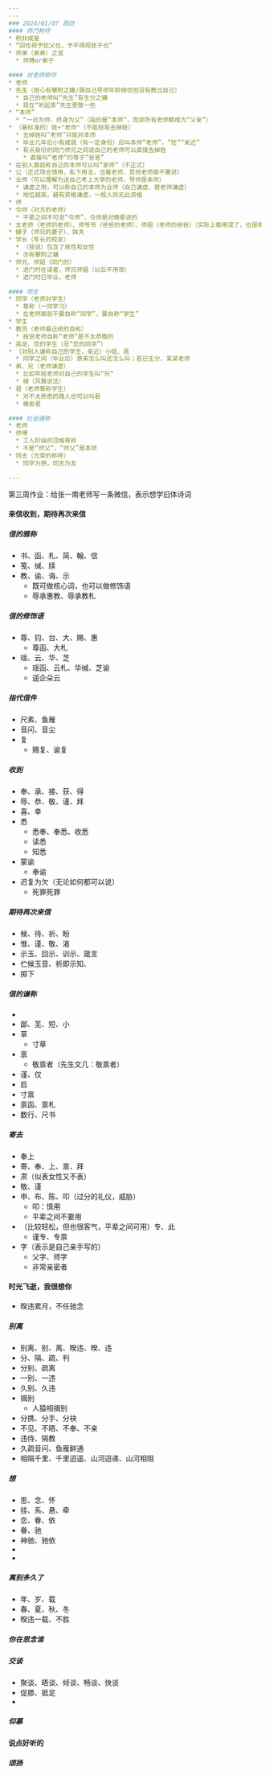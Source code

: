 ```yaml
---
---
### 2024/01/07 周四
#### 师门称呼
* 积非成是
* “回也视予犹父也，予不得视犹子也”
* 师弟（弟弟）之谊
  * 师傅or弟子

#### 对老师称呼
* 老师
* 先生（担心有攀附之嫌/跟自己导师年龄相仿但没有教过自己）
  * 自己的老师叫“先生”有生分之嫌
  * 现在“听起来”先生更敬一些
* “本师”
  * “一日为师，终身为父”（指的是“本师”，而非所有老师都成为“父亲”）
* （最标准的）姓+"老师"（不能轻易去掉姓）
  * 去掉姓叫“老师”只能对本师
  * 毕业几年后小有成就（有一定身份）后叫本师“老师”，“狂”“亲近”
  * 有点身份的同门师兄之间说自己的老师可以直接去掉姓
    * 直接叫“老师”约等于“爸爸”
* 在别人面前称自己的本师可以叫“家师”（不正式）
* 公（正式场合慎用，私下用法，当着老师、其他老师面不要说）
* 业师（可以理解为送自己考上大学的老师，导师是本师）
  * 谦虚之用，可以称自己的本师为业师（自己谦虚、替老师谦虚）
  * 地位越高，越有资格谦虚，一般人则无此资格
* 师
* 令师（对方的老师）
  * 平辈之间不可说“令师”，令师是对晚辈说的
* 太老师（老师的老师）、师爷爷（爸爸的老师）、师祖（老师的爸爸）（实际上都用混了，也很难“有机会”同时见到这三个人）
* 嫂子（师兄的妻子）、妹夫
* 学长（年长的校友）
  * （按说）包含了男性和女性
  * 亦有攀附之嫌
* 师兄、师姐（同门的）
  * 进门时在读者，师兄师姐（以后不用改）
  * 进门时已毕业，老师

#### 师生
* 同学（老师对学生）
  * 尊称（一同学习）
  * 在老师面前不要自称“同学”，要自称“学生”
* 学生
* 教员（老师最正统的自称）
  * 按说老师自称“老师”是不太恭敬的
* 高足、您的学生（忌“您的同学”）
* （对别人谦称自己的学生，亲近）小徒、君
  * 同学之间（毕业后）原来怎么叫还怎么叫；若已生分，某某老师
* 弟、兄（老师谦虚）
  * 比如年轻老师对自己的学生叫“兄”
  * 棣（风雅说法）
* 君（老师尊称学生）
  * 对不太熟悉的路人也可以叫君
  * 橡皮君

#### 社会通称
* 老师
* 师傅
  * 工人阶级的顶格尊称
  * 不是“师父”，“师父”是本师
* 同志（光荣的称呼）
  * 同学为朋，同志为友

---
```


第三周作业：给张一南老师写一条微信，表示想学旧体诗词

#### 来信收到，期待再次来信
##### 信的雅称
* 书、函、札、简、翰、信
* 笺、缄、牍
* 教、谕、诲、示
  * 既可做核心词，也可以做修饰语
  * 辱承惠教、辱承教札

##### 信的修饰语
* 尊、钧、台、大、赐、惠
  * 尊函、大札
* 瑶、云、华、芝
  * 瑶函、云札、华缄、芝谕
  * 遥企朵云

##### 指代信件
* 尺素、鱼雁
* 音问、音尘
* 复
  * 赐复、谕复

##### 收到
* 奉、承、接、获、得
* 辱、恭、敬、谨、拜
* 喜、幸
* 悉
  * 悉奉、奉悉、收悉
  * 读悉
  * 知悉
* 蒙谕
  * 奉谕
* 迟复为欠（无论如何都可以说）
  * 死罪死罪

##### 期待再次来信
* 候、待、祈、盼
* 惟、谨、敬、渴
* 示玉、回示、训示、箴言
* 伫候玉音、祈即示知、
* 掷下

##### 信的谦称
* 
* 鄙、芜、短、小
* 草
  * 寸草
* 禀
  * 敬禀者（先生文几：敬禀者）
* 谨、仅
* 启
* 寸禀
* 禀函、禀札
* 数行、尺书

##### 寄去
* 奉上
* 寄、奉、上、禀、拜
* 肃（似表女性又不表）
* 敬、谨
* 申、布、陈、叩（过分的礼仪，威胁）
  * 叩：慎用
  * 平辈之间不要用
* （比较轻松，但也很客气，平辈之间可用）专、此
  * 谨专、专禀
* 字（表示是自己亲手写的）
  * 父字、师字
  * 非常亲密者

#### 时光飞逝，我很想你
* 暌违累月，不任驰念

##### 别离
* 别离、别、离、暌违、暌、违
* 分、隔、疏、判
* 分别、疏离
* 一别、一违
* 久别、久违
* 揖别
  * 人猿相揖别
* 分携、分手、分袂
* 不见、不晤、不奉、不亲
* 违侍、隔教
* 久疏音问、鱼雁鲜通
* 相隔千里、千里迢遥、山河迢递、山河相阻

##### 想
* 思、念、怀
* 挂、系、悬、牵
* 恋、眷、依
* 眷、驰
* 神驰、驰依
* 
* 

##### 离别多久了
* 年、岁、载
* 春、夏、秋、冬
* 暌违一载、不胜

##### 你在思念谁

##### 交谈
* 聚谈、晤谈、倾谈、畅谈、快谈
* 促膝、抵足
* 

##### 仰慕

#### 说点好听的
##### 颂扬
